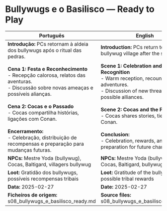 # Bullywugs e o Basilisco — Ready to Play

| Português                                                                                                                                                                                                                                                                                                                                                                                                                                | English                                                                                                                                                                                                                                                                                                                                                                                                      |
| ---------------------------------------------------------------------------------------------------------------------------------------------------------------------------------------------------------------------------------------------------------------------------------------------------------------------------------------------------------------------------------------------------------------------------------------- | ------------------------------------------------------------------------------------------------------------------------------------------------------------------------------------------------------------------------------------------------------------------------------------------------------------------------------------------------------------------------------------------------------------ |
| **Introdução:** PCs retornam à aldeia dos bullywugs após o ritual das pedras.<br><br>**Cena 1: Festa e Reconhecimento**<br>- Recepção calorosa, relatos das aventuras.<br>- Discussão sobre novas ameaças e possíveis alianças.<br><br>**Cena 2: Cocas e o Passado**<br>- Cocas compartilha histórias, ligações com Conan.<br><br>**Encerramento:**<br>- Celebração, distribuição de recompensas e preparação para mudanças futuras.<br> | **Introduction:** PCs return to the bullywug village after the stone ritual.<br><br>**Scene 1: Celebration and Recognition**<br>- Warm reception, recounting adventures.<br>- Discussion of new threats and possible alliances.<br><br>**Scene 2: Cocas and the Past**<br>- Cocas shares stories, ties with Conan.<br><br>**Conclusion:**<br>- Celebration, rewards, and preparation for future changes.<br> |
| **NPCs:** Mestre Yoda (bullywug), Cocas, Baltigard, villagers bullywug                                                                                                                                                                                                                                                                                                                                                                   | **NPCs:** Mestre Yoda (bullywug), Cocas, Baltigard, bullywug villagers                                                                                                                                                                                                                                                                                                                                       |
| **Loot:** Gratidão dos bullywugs, possíveis recompensas tribais                                                                                                                                                                                                                                                                                                                                                                          | **Loot:** Gratitude of the bullywugs, possible tribal rewards                                                                                                                                                                                                                                                                                                                                                |
| **Data:** 2025-02-27                                                                                                                                                                                                                                                                                                                                                                                                                     | **Date:** 2025-02-27                                                                                                                                                                                                                                                                                                                                                                                         |
| **Ficheiros de origem:** s08_bullywugs_e_basilisco_ready.md                                                                                                                                                                                                                                                                                                                                                                              | **Source files:** s08_bullywugs_e_basilisco_ready.md                                                                                                                                                                                                                                                                                                                                                         |
